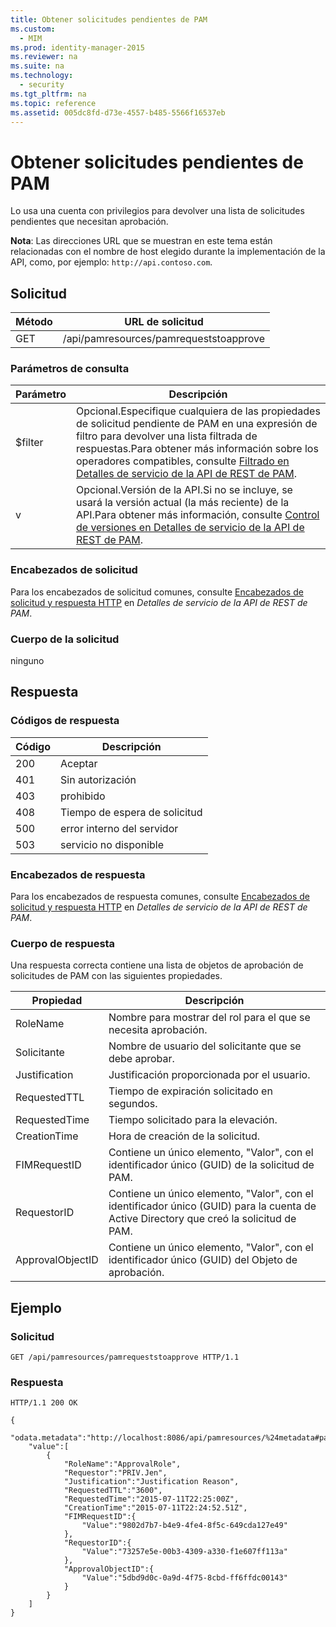 ```yaml
---
title: Obtener solicitudes pendientes de PAM
ms.custom: 
  - MIM
ms.prod: identity-manager-2015
ms.reviewer: na
ms.suite: na
ms.technology: 
  - security
ms.tgt_pltfrm: na
ms.topic: reference
ms.assetid: 005dc8fd-d73e-4557-b485-5566f16537eb
---
```

# Obtener solicitudes pendientes de PAM
Lo usa una cuenta con privilegios para devolver una lista de solicitudes pendientes que necesitan aprobación.

**Nota**: Las direcciones URL que se muestran en este tema están relacionadas con el nombre de host elegido durante la implementación de la API, como, por ejemplo: `http://api.contoso.com`.
## Solicitud

 Método| URL de solicitud
---------|---------
 GET| /api/pamresources/pamrequeststoapprove
### Parámetros de consulta

 Parámetro| Descripción
----------|--------------
 $filter| Opcional.Especifique cualquiera de las propiedades de solicitud pendiente de PAM en una expresión de filtro para devolver una lista filtrada de respuestas.Para obtener más información sobre los operadores compatibles, consulte [Filtrado en Detalles de servicio de la API de REST de PAM](PAM-REST-API-Service-Details.md#Filtering).
 v| Opcional.Versión de la API.Si no se incluye, se usará la versión actual (la más reciente) de la API.Para obtener más información, consulte [Control de versiones en Detalles de servicio de la API de REST de PAM](PAM-REST-API-Service-Details.md#Versioning).
### Encabezados de solicitud

Para los encabezados de solicitud comunes, consulte [Encabezados de solicitud y respuesta HTTP](PAM-REST-API-Service-Details.md#HttpHeaders) en *Detalles de servicio de la API de REST de PAM*.
### Cuerpo de la solicitud

ninguno

## Respuesta

### Códigos de respuesta

 Código| Descripción
---------|---------
 200| Aceptar
 401| Sin autorización
 403| prohibido
 408| Tiempo de espera de solicitud
 500| error interno del servidor
 503| servicio no disponible
### Encabezados de respuesta

Para los encabezados de respuesta comunes, consulte [Encabezados de solicitud y respuesta HTTP](PAM-REST-API-Service-Details.md#HttpHeaders) en *Detalles de servicio de la API de REST de PAM*.
### Cuerpo de respuesta

Una respuesta correcta contiene una lista de objetos de aprobación de solicitudes de PAM con las siguientes propiedades.

 Propiedad| Descripción
---------|-------------
 RoleName| Nombre para mostrar del rol para el que se necesita aprobación.
 Solicitante| Nombre de usuario del solicitante que se debe aprobar.
 Justification| Justificación proporcionada por el usuario.
 RequestedTTL| Tiempo de expiración solicitado en segundos.
 RequestedTime| Tiempo solicitado para la elevación.
 CreationTime| Hora de creación de la solicitud.
 FIMRequestID| Contiene un único elemento, "Valor", con el identificador único (GUID) de la solicitud de PAM.
 RequestorID| Contiene un único elemento, "Valor", con el identificador único (GUID) para la cuenta de Active Directory que creó la solicitud de PAM.
 ApprovalObjectID| Contiene un único elemento, "Valor", con el identificador único (GUID) del Objeto de aprobación.
## Ejemplo

### Solicitud

```
GET /api/pamresources/pamrequeststoapprove HTTP/1.1
```
### Respuesta

```
HTTP/1.1 200 OK

{
    "odata.metadata":"http://localhost:8086/api/pamresources/%24metadata#pamrequeststoapprove",
    "value":[
        {
            "RoleName":"ApprovalRole",
            "Requestor":"PRIV.Jen",
            "Justification":"Justification Reason",
            "RequestedTTL":"3600",
            "RequestedTime":"2015-07-11T22:25:00Z",
            "CreationTime":"2015-07-11T22:24:52.51Z",
            "FIMRequestID":{
                "Value":"9802d7b7-b4e9-4fe4-8f5c-649cda127e49"
            },
            "RequestorID":{
                "Value":"73257e5e-00b3-4309-a330-f1e607ff113a"
            },
            "ApprovalObjectID":{
                "Value":"5dbd9d0c-0a9d-4f75-8cbd-ff6ffdc00143"
            }
        }
    ]
}
```





